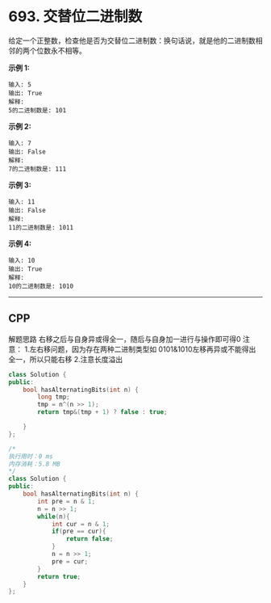 # 693. 交替位二进制数

给定一个正整数，检查他是否为交替位二进制数：换句话说，就是他的二进制数相邻的两个位数永不相等。

**示例 1:**

```
输入: 5
输出: True
解释:
5的二进制数是: 101
```

**示例 2:**

```
输入: 7
输出: False
解释:
7的二进制数是: 111
```

**示例 3:**

```
输入: 11
输出: False
解释:
11的二进制数是: 1011
```

 **示例 4:**

```
输入: 10
输出: True
解释:
10的二进制数是: 1010
```

***

## CPP

解题思路
右移之后与自身异或得全一，随后与自身加一进行与操作即可得0
注意：
1.左右移问题，因为存在两种二进制类型如 0101&1010左移再异或不能得出全一，所以只能右移
2.注意长度溢出

```cpp
class Solution {
public:
    bool hasAlternatingBits(int n) {
        long tmp;
        tmp = n^(n >> 1);
        return tmp&(tmp + 1) ? false : true;

    }
};
```



```cpp
/*
执行用时：0 ms
内存消耗：5.8 MB
*/
class Solution {
public:
    bool hasAlternatingBits(int n) {
        int pre = n & 1;
        n = n >> 1;
        while(n){
            int cur = n & 1;
            if(pre == cur){
                return false;
            }
            n = n >> 1;
            pre = cur;
        }
        return true;
    }
};
```

